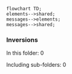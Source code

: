 <!---
Generated by https://github.com/polina-c/layerlens
Dependencies that create loops (inversions) are marked with `!`.
-->

```mermaid
flowchart TD;
elements-->shared;
messages-->elements;
messages-->shared;
```

### Inversions
In this folder: 0

Including sub-folders: 0

